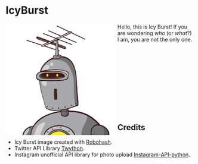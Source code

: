 # IcyBurst

<img align="left" src="IcyBurst.png"> Hello, this is Icy Burst! If you are wondering _who_ (or _what_?) I am, you are not the only one.  
 <br>  
 <br>  
 <br>  
 <br>  
 <br>  
 <br>  
## Credits
* Icy Burst image created with [Robohash](https://robohash.org/).
* Twitter API Library [Twython](https://github.com/ryanmcgrath/twython).
* Instagram unofficial API library for photo upload [Instagram-API-python](https://github.com/LevPasha/Instagram-API-python).

